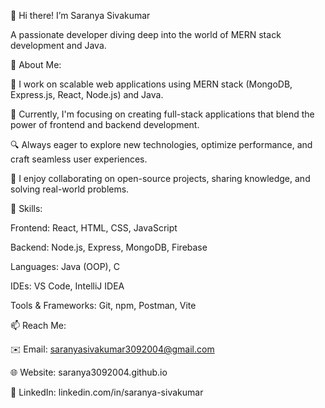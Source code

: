 


👋 Hi there!
I’m Saranya Sivakumar

A passionate developer diving deep into the world of MERN stack development and Java.


🌟 About Me:

🚀 I work on scalable web applications using MERN stack (MongoDB, Express.js, React, Node.js) and Java.

💼 Currently, I'm focusing on creating full-stack applications that blend the power of frontend and backend development.

🔍 Always eager to explore new technologies, optimize performance, and craft seamless user experiences.

🤝 I enjoy collaborating on open-source projects, sharing knowledge, and solving real-world problems.


🔧 Skills:

Frontend: React, HTML, CSS, JavaScript

Backend: Node.js, Express, MongoDB, Firebase

Languages: Java (OOP), C

IDEs: VS Code, IntelliJ IDEA

Tools & Frameworks: Git, npm, Postman, Vite


📫 Reach Me:

✉️ Email: saranyasivakumar3092004@gmail.com

🌐 Website: saranya3092004.github.io

🔗 LinkedIn: linkedin.com/in/saranya-sivakumar
